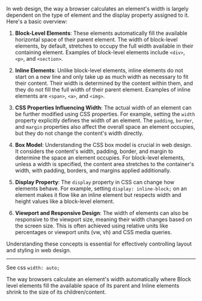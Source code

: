 In web design, the way a browser calculates an element's width is largely dependent on the type of element and the display property assigned to it. Here's a basic overview:

1. **Block-Level Elements**: These elements automatically fill the available horizontal space of their parent element. The width of block-level elements, by default, stretches to occupy the full width available in their containing element. Examples of block-level elements include `<div>`, `<p>`, and `<section>`.

2. **Inline Elements**: Unlike block-level elements, inline elements do not start on a new line and only take up as much width as necessary to fit their content. Their width is determined by the content within them, and they do not fill the full width of their parent element. Examples of inline elements are `<span>`, `<a>`, and `<img>`.

3. **CSS Properties Influencing Width**: The actual width of an element can be further modified using CSS properties. For example, setting the `width` property explicitly defines the width of an element. The `padding`, `border`, and `margin` properties also affect the overall space an element occupies, but they do not change the content's width directly. 

4. **Box Model**: Understanding the CSS box model is crucial in web design. It considers the content's width, padding, border, and margin to determine the space an element occupies. For block-level elements, unless a width is specified, the content area stretches to the container's width, with padding, borders, and margins applied additionally.

5. **Display Property**: The `display` property in CSS can change how elements behave. For example, setting `display: inline-block;` on an element makes it flow like an inline element but respects width and height values like a block-level element.

6. **Viewport and Responsive Design**: The width of elements can also be responsive to the viewport size, meaning their width changes based on the screen size. This is often achieved using relative units like percentages or viewport units (vw, vh) and CSS media queries.

Understanding these concepts is essential for effectively controlling layout and styling in web design.

---

See css `width: auto;`

The way browsers calculate an element's width automatically where Block level elements fill the available space of its parent and Inline elements shrink to the size of its children/content. ‍